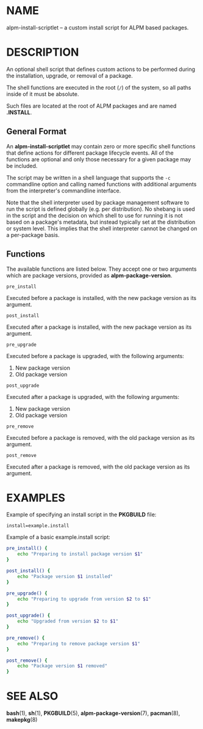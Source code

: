 # NAME

alpm-install-scriptlet – a custom install script for ALPM based packages.

# DESCRIPTION

An optional shell script that defines custom actions to be performed during the installation, upgrade, or removal of a package.

The shell functions are executed in the root (`/`) of the system, so all paths inside of it must be absolute.

Such files are located at the root of ALPM packages and are named **.INSTALL**.

## General Format

An **alpm-install-scriptlet** may contain zero or more specific shell functions that define actions for different package lifecycle events.
All of the functions are optional and only those necessary for a given package may be included.

The script may be written in a shell language that supports the `-c` commandline option and calling named functions with additional arguments from the interpreter's commandline interface.

Note that the shell interpreter used by package management software to run the script is defined globally (e.g. per distribution).
No shebang is used in the script and the decision on which shell to use for running it is not based on a package's metadata, but instead typically set at the distribution or system level.
This implies that the shell interpreter cannot be changed on a per-package basis.

## Functions

The available functions are listed below.
They accept one or two arguments which are package versions, provided as **alpm-package-version**.

```
pre_install
```

Executed before a package is installed, with the new package version as its argument.

```
post_install
```

Executed after a package is installed, with the new package version as its argument.

```
pre_upgrade
```

Executed before a package is upgraded, with the following arguments:

1. New package version
2. Old package version

```
post_upgrade
```

Executed after a package is upgraded, with the following arguments:

1. New package version
2. Old package version

```
pre_remove
```

Executed before a package is removed, with the old package version as its argument.

```
post_remove
```

Executed after a package is removed, with the old package version as its argument.

# EXAMPLES

Example of specifying an install script in the **PKGBUILD** file:

```
install=example.install
```

Example of a basic example.install script:

```bash
pre_install() {
    echo "Preparing to install package version $1"
}

post_install() {
    echo "Package version $1 installed"
}

pre_upgrade() {
    echo "Preparing to upgrade from version $2 to $1"
}

post_upgrade() {
    echo "Upgraded from version $2 to $1"
}

pre_remove() {
    echo "Preparing to remove package version $1"
}

post_remove() {
    echo "Package version $1 removed"
}
```

# SEE ALSO

**bash**(1), **sh**(1), **PKGBUILD**(5), **alpm-package-version**(7), **pacman**(8), **makepkg**(8)
